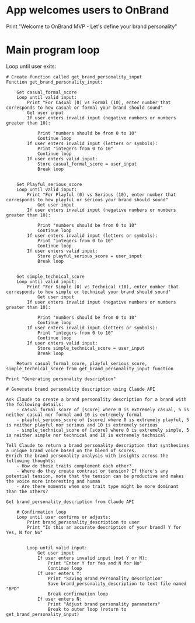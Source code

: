 # App welcomes users to OnBrand
Print "Welcome to OnBrand MVP - Let's define your brand personality"

# Main program loop
Loop until user exits:

    # Create function called get_brand_personality_input
    Function get_brand_personality_input:

        Get casual_formal_score
        Loop until valid input:
            Print "For Casual (0) vs Formal (10), enter number that corresponds to how casual or formal your brand should sound"
            Get user input
            If user enters invalid input (negative numbers or numbers greater than 10):

                Print "numbers should be from 0 to 10"
                Continue loop
            If user enters invalid input (letters or symbols):
                Print "integers from 0 to 10"
                Continue loop
            If user enters valid input:
                Store casual_formal_score = user_input
                Break loop


        Get Playful_serious_score
        Loop until valid input:
            Print "For Playful (0) vs Serious (10), enter number that corresponds to how playful or serious your brand should sound"
                Get user input
            If user enters invalid input (negative numbers or numbers greater than 10):

                Print "numbers should be from 0 to 10"
                Continue loop
            If user enters invalid input (letters or symbols):
                Print "integers from 0 to 10"
                Continue loop
            If user enters valid input:
                Store playful_serious_score = user_input
                Break loop


        Get simple_technical_score
        Loop until valid input:
            Print "For Simple (0) vs Technical (10), enter number that corresponds to how simple or technical your brand should sound"
                Get user input
            If user enters invalid input (negative numbers or numbers greater than 10):

                Print "numbers should be from 0 to 10"
                Continue loop
            If user enters invalid input (letters or symbols):
                Print "integers from 0 to 10"
                Continue loop
            If user enters valid input:
                Store simple_technical_score = user_input
                Break loop
        
        Return casual_formal_score, playful_serious_score, simple_technical_score from get_brand_personality_input function

    Print "Generating personality description"

    # Generate brand personality description using Claude API

    Ask Claude to create a brand personality description for a brand with the following details:
        - casual_formal_score of [score] where 0 is extremely casual, 5 is neither casual nor formal and 10 is extremely formal
        - playful_serious_score of [score] where 0 is extremely playful, 5 is neither playful nor serious and 10 is extremely serious
        - simple_technical_score of [score] where 0 is extremely simple, 5 is neither simple nor technical and 10 is extremely technical

    Tell Claude to return a brand personality description that synthesizes a unique brand voice based on the blend of scores.
    Enrich the brand personality analysis with insights across the following thoughts:
        - How do these traits complement each other?
        - Where do they create contrast or tension? If there's any potential tension, note that the tension can be productive and makes the voice more interesting and human
        - Are there moments when one trait type might be more dominant than the others?
    
    Get brand_personality_description from Claude API

        # Confirmation loop
        Loop until user confirms or adjusts:
            Print brand_personality_description to user
            Print "Is this an accurate description of your brand? Y for Yes, N for No"

            
            Loop until valid input:
                Get user input
                If user enters invalid input (not Y or N):
                    Print "Enter Y for Yes and N for No"
                    Continue loop
                If user enters Y:
                    Print "Saving Brand Personality Description"
                    Save brand_personality_description to text file named "BPD"
                    Break confirmation loop
                If user enters N:
                    Print "Adjust brand personality parameters"
                    Break to outer loop (return to get_brand_personality_input)



